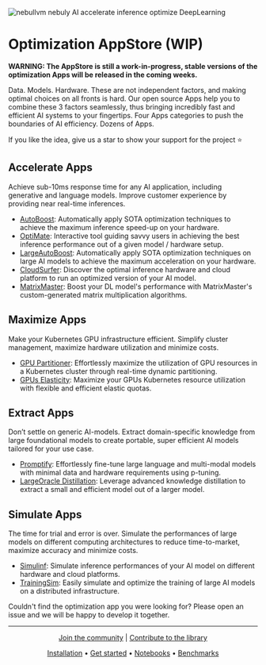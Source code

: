 ![nebullvm nebuly AI accelerate inference optimize DeepLearning](https://user-images.githubusercontent.com/38586138/201391643-a80407e5-2c28-409c-90c9-327795cd27e8.png)





# **Optimization AppStore (WIP)**
**WARNING: The AppStore is still a work-in-progress, stable versions of the optimization Apps will be released in the coming weeks.**

Data. Models. Hardware. These are not independent factors, and making optimal choices on all fronts is hard. Our open source Apps help you to combine these 3 factors seamlessly, thus bringing incredibly fast and efficient AI systems to your fingertips.
Four Apps categories to push the boundaries of AI efficiency. Dozens of Apps.

If you like the idea, give us a star to show your support for the project ⭐

## Accelerate Apps
Achieve sub-10ms response time for any AI application, including generative and language models. Improve customer experience by providing near real-time inferences.
* [AutoBoost](https://github.com/nebuly-ai/nebullvm/blob/dev/apps/accelerate/autoboost): Automatically apply SOTA optimization techniques to achieve the maximum inference speed-up on your hardware.
* [OptiMate](https://github.com/nebuly-ai/nebullvm/blob/dev/apps/accelerate/optimate): Interactive tool guiding savvy users in achieving the best inference performance out of a given model / hardware setup.
* [LargeAutoBoost](https://github.com/nebuly-ai/nebullvm/blob/dev/apps/accelerate/large_auto_boost): Automatically apply SOTA optimization techniques on large AI models to achieve the maximum acceleration on your hardware.
* [CloudSurfer](https://github.com/nebuly-ai/nebullvm/blob/dev/apps/accelerate/cloud_surfer): Discover the optimal inference hardware and cloud platform to run an optimized version of your AI model.
* [MatrixMaster](https://github.com/nebuly-ai/nebullvm/tree/dev/apps/accelerate/matrix_master): Boost your DL model's performance with MatrixMaster's custom-generated matrix multiplication algorithms.

## Maximize Apps
Make your Kubernetes GPU infrastructure efficient. Simplify cluster management, maximize hardware utilization and minimize costs.
* [GPU Partitioner](https://github.com/nebuly-ai/nebullvm/blob/dev/apps/maximize/gpu_partitioner): Effortlessly maximize the utilization of GPU resources in a Kubernetes cluster through real-time dynamic partitioning.
* [GPUs Elasticity](https://github.com/nebuly-ai/nebullvm/blob/dev/apps/maximize/gpus_elasticity): Maximize your GPUs Kubernetes resource utilization with flexible and efficient elastic quotas.

## Extract Apps
Don’t settle on generic AI-models. Extract domain-specific knowledge from large foundational models to create portable, super efficient AI models tailored for your use case.
* [Promptify](https://github.com/nebuly-ai/nebullvm/blob/dev/apps/extract/promptify): Effortlessly fine-tune large language and multi-modal models with minimal data and hardware requirements using p-tuning.
* [LargeOracle Distillation](https://github.com/nebuly-ai/nebullvm/blob/dev/apps/extract/large_oracle_distillation): Leverage advanced knowledge distillation to extract a small and efficient model out of a larger model.

## Simulate Apps
The time for trial and error is over. Simulate the performances of large models on different computing architectures to reduce time-to-market, maximize accuracy and minimize costs.
* [Simulinf](https://github.com/nebuly-ai/nebullvm/blob/dev/apps/simulate/simulinf): Simulate inference performances of your AI model on different hardware and cloud platforms.
* [TrainingSim](https://github.com/nebuly-ai/nebullvm/blob/dev/apps/simulate/training_sim): Easily simulate and optimize the training of large AI models on a distributed infrastructure.


Couldn't find the optimization app you were looking for? Please open an issue and we will be happy to develop it together.

---

<p align="center">
  <a href="https://discord.gg/RbeQMu886J">Join the community</a> |
  <a href="https://nebuly.gitbook.io/nebuly/welcome/questions-and-contributions">Contribute to the library</a>
</p>


<p align="center">
<a href="https://nebuly.gitbook.io/nebuly/nebullvm/installation">Installation</a> •
<a href="https://nebuly.gitbook.io/nebuly/nebullvm/get-started">Get started</a> •
<a href="https://github.com/nebuly-ai/nebullvm/tree/main/notebooks">Notebooks</a> •
<a href="https://nebuly.gitbook.io/nebuly/nebullvm/benchmarks">Benchmarks</a>
</p>
